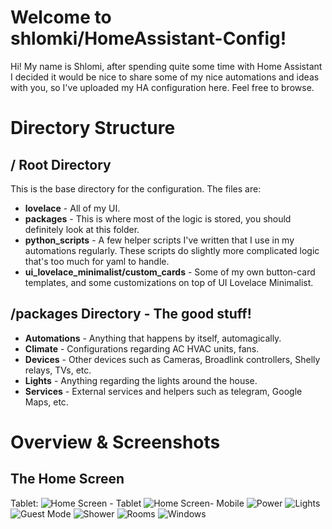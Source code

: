 # Welcome to shlomki/HomeAssistant-Config!

Hi! My name is Shlomi, after spending quite some time with Home Assistant I decided it would be nice to share some of my nice automations and ideas with you, so I've uploaded my HA configuration here.
Feel free to browse.


# Directory Structure

## / Root Directory

This is the base directory for the configuration. The files are:

 - **lovelace** - All of my UI.
 - **packages** - This is where most of the logic is stored, you should definitely look at this folder.
 - **python_scripts** - A few helper scripts I've written that I use in my automations regularly. These scripts do slightly more complicated logic that's too much for yaml to handle.
 - **ui_lovelace_minimalist/custom_cards** - Some of my own button-card templates, and some customizations on top of UI Lovelace Minimalist.

## /packages Directory - The good stuff!

 - **Automations** - Anything that happens by itself, automagically.
 - **Climate** - Configurations regarding AC HVAC units, fans.
 - **Devices** - Other devices such as Cameras, Broadlink controllers, Shelly relays, TVs, etc.
 - **Lights** - Anything regarding the lights around the house.
 - **Services** - External services and helpers such as telegram, Google Maps, etc.

# Overview & Screenshots

## The Home Screen
Tablet:
![Home Screen - Tablet](https://github.com/shlomki/HomeAssistant-Config/blob/main/examples/tablet_homescreen.png?raw=true)
![Home Screen- Mobile](https://github.com/shlomki/HomeAssistant-Config/blob/main/examples/mobile_homescreen.png?raw=true)
![Power](https://github.com/shlomki/HomeAssistant-Config/blob/main/examples/power.png?raw=true)
![Lights](https://github.com/shlomki/HomeAssistant-Config/blob/main/examples/lights.png?raw=true)
![Guest Mode](https://github.com/shlomki/HomeAssistant-Config/blob/main/examples/guest_mode.png?raw=true)
![Shower](https://github.com/shlomki/HomeAssistant-Config/blob/main/examples/shower.png?raw=true)
![Rooms](https://github.com/shlomki/HomeAssistant-Config/blob/main/examples/rooms.png?raw=true)
![Windows](https://github.com/shlomki/HomeAssistant-Config/blob/main/examples/windows.png?raw=true)